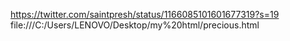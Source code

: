 https://twitter.com/saintpresh/status/1166085101601677319?s=19
file:///C:/Users/LENOVO/Desktop/my%20html/precious.html
